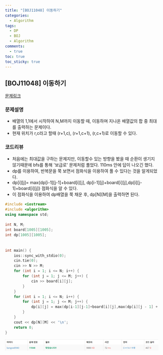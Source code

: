 ```yaml
---
title: "[BOJ11048] 이동하기"
categories:
  - Algorithm
tags:
  - DP
  - BOJ
  - Algorithm
comments:
  - true
toc: true
toc_sticky: true
---
```


## [BOJ11048] 이동하기

[문제링크](https://www.acmicpc.net/problem/11048)

### 문제설명
* 배열의 1,1에서 시작하여 N,M까지 이동할 때, 이동하며 지나온 배열값의 합 중 최대를 출력하는 문제이다.
* 현재 위치가 r,c라고 할때 (r+1,c), (r+1,c+1), (r,c+1)로 이동할 수 있다.

### 코드리뷰
* 처음에는 최대값을 구하는 문제지만, 이동할수 있는 방향을 봤을 때 순환이 생기지 않기때문에 bfs를 통해 '보급로' 문제처럼 풀었다. 110ms 안에 답이 나오긴 했다.
* dp를 이용하여, 반복문을 쭉 보면서 점화식을 이용하여 풀 수 있다는 것을 알게되었다.
* dp[i][j]= max{dp[i-1][j-1]+board[i][j], dp[i-1][j]+board[i][j],dp[i][j-1]+board[i][j]} 점화식을 알 수 있다.
* 이 점화식을 이용하여 dp배열을 쭉 채운 후, dp[N][M]을 출력하면 된다.

```cpp
#include <iostream>
#include <algorithm>
using namespace std;

int N, M;
int board[1005][1005];
int dp[1005][1005];


int main() {
	ios::sync_with_stdio(0);
	cin.tie(0);
	cin >> N >> M;
	for (int i = 1; i <= N; i++) {
		for (int j = 1; j <= M; j++) {
			cin >> board[i][j];
		}
	}
	for (int i = 1; i <= N; i++) {
		for (int j = 1; j <= M; j++) {
			dp[i][j] = max(dp[i-1][j-1]+board[i][j],max(dp[i][j - 1] + board[i][j], dp[i - 1][j] + board[i][j]));
		}
	}
	cout << dp[N][M] << '\n';
	return 0;
}
```

![](/assets/img/Algorithm/07081.png)